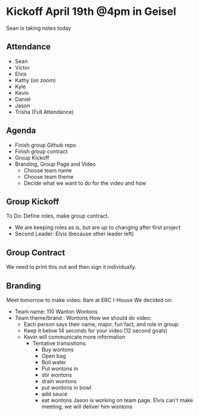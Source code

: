 # Kickoff April 19th @4pm in Geisel
Sean is taking notes today
## Attendance
- Sean
- Victor
- Elvis
- Kathy (on zoom)
- Kyle
- Kevin
- Daniel
- Jason
- Trisha
(Full Attendance)
## Agenda
- Finish group Github repo
- Finish group contract
- Group Kickoff
- Branding, Group Page and Video
  - Choose team name
  - Choose team theme
  - Decide what we want to do for the video and how
## Group Kickoff
To Do: Define roles, make group contract.
- We are keeping roles as is, but are up to changing after first project
- Second Leader: Elvis (because other leader left)
## Group Contract
We need to print this out and then sign it individually.
## Branding
Meet tomorrow to make video: 8am at ERC I-House
We decided on:
- Team name: 110 Wanton Wontons
- Team theme/brand : Wontons
How we should do video:
  - Each person says their name, major, fun fact, and role in group.
  - Keep it below 14 seconds for your video (12 second goals)
  - Kevin will communicate more information
    - Tentative transistions:
      - Buy wontons
      - Open bag
      - Boil water
      - Put wontons in
      - stir wontons
      - drain wontons
      - put wontons in bowl
      - add sauce
      - eat wontons
Jason is working on team page.
Elvis can't make meeting, we will deliver him wontons

